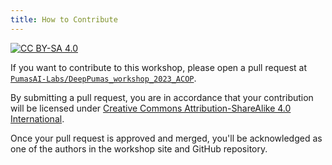 ```yaml
---
title: How to Contribute 
---
```


[![CC BY-SA 4.0](https://img.shields.io/badge/License-CC%20BY--SA%204.0-lightgrey.svg)](http://creativecommons.org/licenses/by-sa/4.0/)

If you want to contribute to this workshop,
please open a pull request at [`PumasAI-Labs/DeepPumas_workshop_2023_ACOP`](https://github.com/PumasAI-Labs/DeepPumas_workshop_2023_ACOP).

By submitting a pull request,
you are in accordance that your contribution will be licensed under [Creative Commons Attribution-ShareAlike 4.0 International](http://creativecommons.org/licenses/by-sa/4.0/).

Once your pull request is approved and merged,
you'll be acknowledged as one of the authors in the workshop site and GitHub repository.

